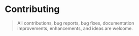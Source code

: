 # Contributing
> All contributions, bug reports, bug fixes, documentation improvements, enhancements, and ideas are welcome.
